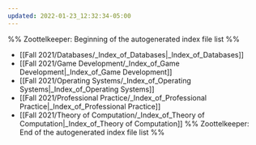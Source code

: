 ```yaml
---
updated: 2022-01-23_12:32:34-05:00
---
```

%% Zoottelkeeper: Beginning of the autogenerated index file list  %%
-  [[Fall 2021/Databases/_Index_of_Databases|_Index_of_Databases]]
-  [[Fall 2021/Game Development/_Index_of_Game Development|_Index_of_Game Development]]
-  [[Fall 2021/Operating Systems/_Index_of_Operating Systems|_Index_of_Operating Systems]]
-  [[Fall 2021/Professional Practice/_Index_of_Professional Practice|_Index_of_Professional Practice]]
-  [[Fall 2021/Theory of Computation/_Index_of_Theory of Computation|_Index_of_Theory of Computation]]
%% Zoottelkeeper: End of the autogenerated index file list  %%
